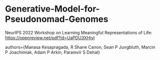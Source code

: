 # Generative-Model-for-Pseudonomad-Genomes

NeurIPS 2022 Workshop on Learning Meaningful Representations of Life:
https://openreview.net/pdf?id=UaPDU3XHiyI

authors={Manasa Kesapragada, R Shane Canon, Sean P Jungbluth, Marcin P Joachimiak, Adam P Arkin, Paramvir S Dehal}


